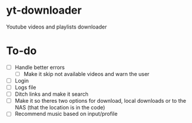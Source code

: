 # yt-downloader
Youtube videos and playlists downloader

# To-do
- [ ] Handle better errors
    - [ ] Make it skip not available videos and warn the user
- [ ] Login
- [ ] Logs file
- [ ] Ditch links and make it search
- [ ] Make it so theres two options for download, local downloads or to the NAS (that the location is in the code)
- [ ] Recommend music based on input/profile